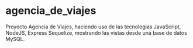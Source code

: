 # agencia_de_viajes
Proyecto Agencia de Viajes, haciendo uso de las tecnologias JavaScript, NodeJS, Express Sequelize,
mostrando las vistas desde una base de datos MySQL.
